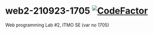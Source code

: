 # web2-210923-1705 [![CodeFactor](https://www.codefactor.io/repository/github/zerumi/web2-210923-1705/badge)](https://www.codefactor.io/repository/github/zerumi/web2-210923-1705)
Web programming Lab #2, ITMO SE (var no 1705)
